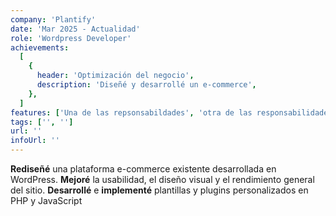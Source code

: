 ```yaml
---
company: 'Plantify'
date: 'Mar 2025 - Actualidad'
role: 'Wordpress Developer'
achievements:
  [
    {
      header: 'Optimización del negocio',
      description: 'Diseñé y desarrollé un e-commerce',
    },
  ]
features: ['Una de las repsonsabildades', 'otra de las responsabilidades']
tags: ['', '']
url: ''
infoUrl: ''
---
```

**Rediseñé** una plataforma e-commerce existente desarrollada en WordPress. **Mejoré** la usabilidad, el diseño visual y el rendimiento general del sitio. **Desarrollé** e **implementé** plantillas y plugins personalizados en PHP y JavaScript